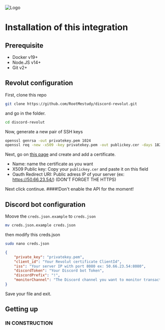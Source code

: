 ![Logo](https://i.imgur.com/r2sBGZM.png)

# Installation of this integration

## Prerequisite
- Docker v19+
- Node.JS v14+
- Git v2+

## Revolut configuration
First, clone this repo
```sh
git clone https://github.com/RootMestudy/discord-revolut.git
```
and go in the folder.
```sh
cd discord-revolut
```
Now, generate a new pair of SSH keys
```sh
openssl genrsa -out privatekey.pem 1024
openssl req -new -x509 -key privatekey.pem -out publickey.cer -days 1825
```


Next, go on [this page](https://business.revolut.com/settings/api) and create and add a certificate.

- Name: name the certificate as you want
- X509 Public key: Copy your `publickey.cer` and paste it on this field
- Oauth Redirect URI: Public adress IP of your server (ex: https://50.66.23.54/) (DON'T FORGET THE HTTPS)

Next click continue.
####!Don't enable the API for the moment!

## Discord bot configuration
Moove the `creds.json.example` to `creds.json`
```sh
mv creds.json.example creds.json
```
then modify this creds.json
```sh
sudo nano creds.json
```
```json
{
    "private_key": "privatekey.pem",
    "client_id": "Your Revolut certificate ClientId",
    "iss": "Your server IP with port 8080 ex: 50.66.23.54:8080",
    "discordToken": "Your Discord bot Token",
    "discordPrefix": "!",
    "monitorChannel": "The Discord channel you want to monitor transactions ex: monitor-account",
}
```
Save your file and exit.

## Getting up
### IN CONSTRUCTION